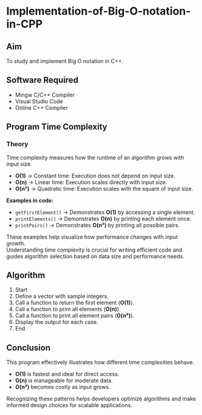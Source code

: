 # Implementation-of-Big-O-notation-in-CPP  

## Aim  
To study and implement Big O notation in C++.  

## Software Required  
- Mingw C/C++ Compiler  
- Visual Studio Code  
- Online C++ Compiler  

## Program Time Complexity  

### Theory  
Time complexity measures how the runtime of an algorithm grows with input size.  

- **O(1)** → Constant time: Execution does not depend on input size.  
- **O(n)** → Linear time: Execution scales directly with input size.  
- **O(n²)** → Quadratic time: Execution scales with the square of input size.  

**Examples in code:**  
- `getFirstElement()` → Demonstrates **O(1)** by accessing a single element.  
- `printElements()` → Demonstrates **O(n)** by printing each element once.  
- `printPairs()` → Demonstrates **O(n²)** by printing all possible pairs.  

These examples help visualize how performance changes with input growth.  
Understanding time complexity is crucial for writing efficient code and guides algorithm selection based on data size and performance needs.  

## Algorithm  

1. Start  
2. Define a vector with sample integers.  
3. Call a function to return the first element (**O(1)**).  
4. Call a function to print all elements (**O(n)**).  
5. Call a function to print all element pairs (**O(n²)**).  
6. Display the output for each case.  
7. End  

## Conclusion  
This program effectively illustrates how different time complexities behave.  
- **O(1)** is fastest and ideal for direct access.  
- **O(n)** is manageable for moderate data.  
- **O(n²)** becomes costly as input grows.  

Recognizing these patterns helps developers optimize algorithms and make informed design choices for scalable applications.
